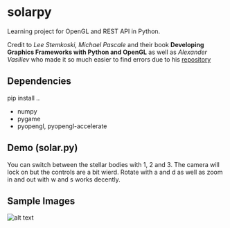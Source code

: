 # solarpy
Learning project for OpenGL and REST API in Python.

Credit to *Lee Stemkoski, Michael Pascale* and their book **Developing Graphics Frameworks with Python and OpenGL** as well as *Alexander Vasiliev* who made it so much easier to find errors due to his [repository](https://github.com/ax-va/PyOpenGL-Pygame-Stemkoski-Pascale-2021.git)

## Dependencies
pip install ..
- numpy
- pygame
- pyopengl, pyopengl-accelerate

## Demo (solar.py)
You can switch between the stellar bodies with 1, 2 and 3. The camera will lock on but the controls are a bit wierd. Rotate with a and d as well as zoom in and out with w and s works decently.

## Sample Images
![alt text](https://github.com/JesperGlas/solarpy/blob/main/sample_images/solarpy1.png)
